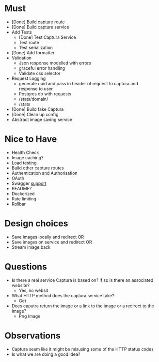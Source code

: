 # Must
* [Done] Build capture route
* [Done] Build capture service 
* Add Tests
  * [Done] Test Captura Service
  * Test route
  * Test serialization
* [Done] Add formatter
* Validation
  * Json response modelled with errors
  * graceful error handling
  * Validate css selector 
* Request Logging
  * generate uuid and pass in header of request to captura and response to user
  * Postgres db with requests
  * /stats/domain/
  * /stats
* [Done] Build fake Captura
* [Done] Clean up config
* Abstract image saving service


# Nice to Have
* Health Check
* Image caching?
* Load testing
* Build other capture routes
* Authentication and Authorisation
* OAuth
* Swagger [support](https://github.com/swagger-akka-http/swagger-akka-http)
* README?
* Dockerized
* Rate limiting
* Rollbar

# Design choices
* Save images locally and redirect
OR
* Save images on service and redirect 
OR 
* Stream image back

# Questions
* Is there a real service Captura is based on? If so is there an associated website?
  * Yes, no websit
* What HTTP method does the captura service take?
  * Get
* Does caputra return the image or a link to the image or a redirect to the image?
  * Png Image

# Observations
* Captura seem like it might be misusing some of the HTTP status codes
* Is what we are doing a good idea?
